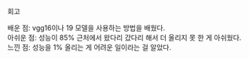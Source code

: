 회고

배운 점: vgg16이나 19 모델을 사용하는 방법을 배웠다.  
아쉬운 점: 성능이 85% 근처에서 왔다리 갔다리 해서 더 올리지 못 한 게 아쉬웠다.  
느낀 점: 성능을 1% 올리는 게 어려운 일이라는 걸 알았다.  
